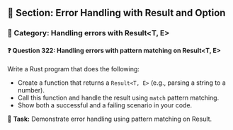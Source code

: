 ## 📘 Section: Error Handling with Result and Option  
### 🔹 Category: Handling errors with Result<T, E>  
#### ❓ Question 322: Handling errors with pattern matching on Result<T, E>

Write a Rust program that does the following:

- Create a function that returns a `Result<T, E>` (e.g., parsing a string to a number).
- Call this function and handle the result using `match` pattern matching.
- Show both a successful and a failing scenario in your code.

🔧 **Task:** Demonstrate error handling using pattern matching on Result.
